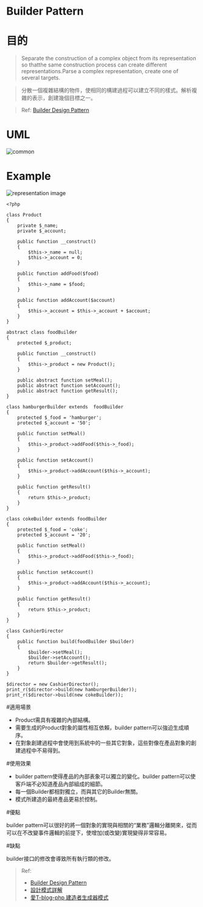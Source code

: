 # Builder Pattern


# 目的

> Separate the construction of a complex object from its representation so thatthe same construction process can create different representations.Parse a complex representation, create one of several targets.

> 分散一個複雜結構的物件，使相同的構建過程可以建立不同的樣式。解析複雜的表示，創建幾個目標之一。

> Ref: [Builder Design Pattern](https://sourcemaking.com/design_patterns/builder)


# UML
![common](http://i.imgur.com/Hr6IgKy.png)
# Example

![representation image](http://i.imgur.com/MTbIZou.png)

```
<?php

class Product
{
    private $_name;
    private $_account;

    public function __construct()
    {
        $this->_name = null;
        $this->_account = 0;
    }

    public function addFood($food)
    {
        $this->_name = $food;
    }

    public function addAccount($account)
    {
        $this->_account = $this->_account + $account;
    }
}

abstract class foodBuilder
{
    protected $_product;

    public function __construct()
    {
        $this->_product = new Product();
    }

    public abstract function setMeal();
    public abstract function setAccount();
    public abstract function getResult();
}

class hamburgerBuilder extends  foodBuilder
{
    protected $_food = 'hamburger';
    protected $_account = '50';

    public function setMeal()
    {
        $this->_product->addFood($this->_food);
    }

    public function setAccount()
    {
        $this->_product->addAccount($this->_account);
    }

    public function getResult()
    {
        return $this->_product;
    }
}

class cokeBuilder extends foodBuilder
{
    protected $_food = 'coke';
    protected $_account = '20';

    public function setMeal()
    {
        $this->_product->addFood($this->_food);
    }

    public function setAccount()
    {
        $this->_product->addAccount($this->_account);
    }

    public function getResult()
    {
        return $this->_product;
    }
}

class CashierDirector
{
    public function build(foodBuilder $builder)
    {
        $builder->setMeal();
        $builder->setAccount();
        return $builder->getResult();
    }
}

$director = new CashierDirector();
print_r($director->build(new hamburgerBuilder));
print_r($director->build(new cokeBuilder));

```


#適用場景

* Product需具有複雜的內部結構。
* 需要生成的Product對象的屬性相互依賴，builder pattern可以強迫生成順序。
* 在對象創建過程中會使用到系統中的一些其它對象，這些對像在產品對象的創建過程中不易得到。

#使用效果

* builder pattern使得產品的內部表象可以獨立的變化。builder pattern可以使客戶端不必知道產品內部組成的細節。
* 每一個Builder都相對獨立，而與其它的Builder無關。
* 模式所建造的最終產品更易於控制。


#優點

builder pattern可以很好的將一個對象的實現與相關的“業務”邏輯分離開來，從而可以在不改變事件邏輯的前提下，使增加(或改變)實現變得非常容易。

#缺點

builder接口的修改會導致所有執行類的修改。


> Ref:
> * [Builder Design Pattern](https://sourcemaking.com/design_patterns/builder)
> * [設計模式詳解](http://yansu.org/2014/04/19/design-patterns-of-php.html)
> * [愛T-blog-php 建造者生成器模式](http://blog.itiwin.cn/php-builder-pattern.html)

